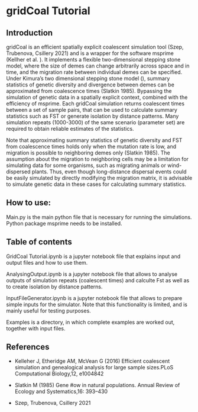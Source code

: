 # gridCoal Tutorial

## Introduction

gridCoal is an efficient spatially explicit coalescent simulation tool (Szep, Trubenova, Csillery 2021) and is a wrapper for the software msprime (Kellher et al. ). It implements a flexible two-dimensional stepping stone model, where the size of demes can change arbitrarily across space and in time, and the migration rate between individual demes can be specified. Under Kimura’s two dimensional stepping stone model (), summary statistics of genetic diversity and divergence between demes can be approximated from coalescence times (Slatkin 1985). Bypassing the simulation of genetic data in a spatially explicit context, combined with the efficiency of msprime. Each gridCoal simulation returns coalescent times between a set of sample pairs, that can be used to calculate summary statistics such as FST or generate isolation by distance patterns. Many simulation repeats (1000-3000) of the same scenario (parameter set) are required to obtain reliable estimates of the statistics.

Note that approximating summary statistics of genetic diversity and FST from coalescence times holds only when the mutation rate is low, and migration is possible to neighboring demes only (Slatkin 1985). The assumption about the migration to neighboring cells may be a limitation for simulating data for some organisms, such as migrating animals or wind-dispersed plants. Thus, even though long-distance dispersal events could be easily simulated by directly modifying the migration matrix, it is advisable to simulate genetic data in these cases for calculating summary statistics.


## How to use:

Main.py is the main python file that is necessary for running the simulations. Python package msprime needs to be installed.

## Table of contents

GridCoal Tutorial.ipynb is a jupyter notebook file that explains input and output files and how to use them.

AnalysingOutput.ipynb is a jupyter notebook file that allows to analyse outputs of simulation repeats (coalescent times) and calculte Fst as well as to create isolation by distance patterns.

InputFileGenerator.ipynb is a jupyter notebook file that allows to prepare simple inputs for the simulator. Note that this functionality is limited, and is mainly useful for testing purposes.

Examples is a directory, in which complete examples are worked out, together with input files.

## References

* Kelleher J, Etheridge AM, McVean G (2016) Efficient coalescent simulation and genealogical analysis for large sample sizes.PLoS Computational Biology,12, e1004842

* Slatkin M (1985) Gene #ow in natural populations. Annual Review of Ecology and Systematics,16: 393–430

* Szep, Trubenova, Csillery 2021
